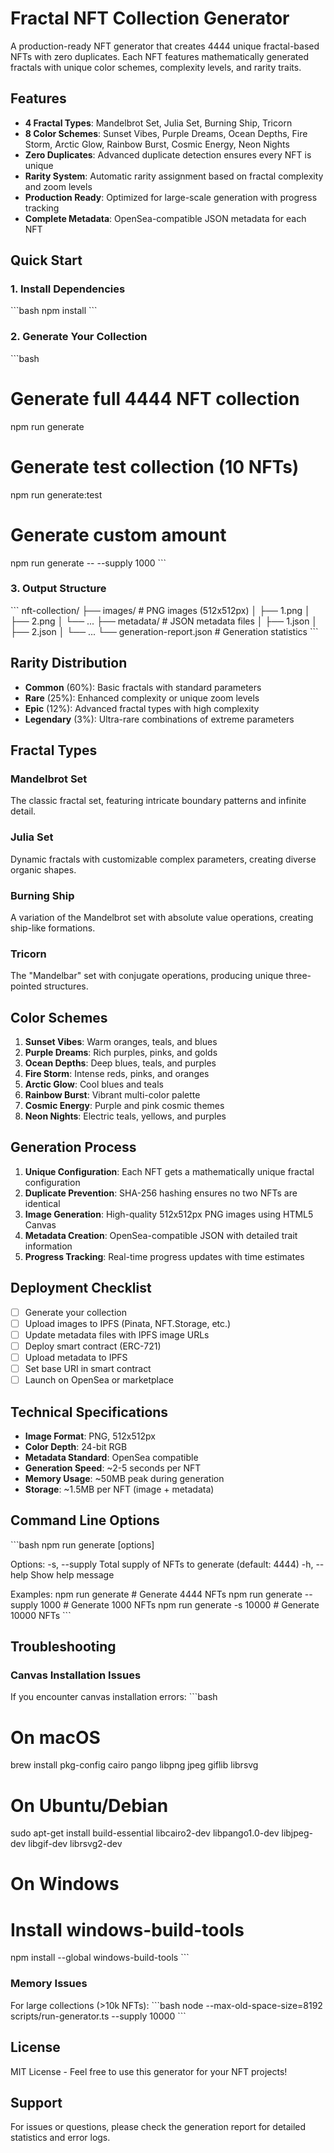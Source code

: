 # Fractal NFT Collection Generator

A production-ready NFT generator that creates 4444 unique fractal-based NFTs with zero duplicates. Each NFT features mathematically generated fractals with unique color schemes, complexity levels, and rarity traits.

## Features

- **4 Fractal Types**: Mandelbrot Set, Julia Set, Burning Ship, Tricorn
- **8 Color Schemes**: Sunset Vibes, Purple Dreams, Ocean Depths, Fire Storm, Arctic Glow, Rainbow Burst, Cosmic Energy, Neon Nights
- **Zero Duplicates**: Advanced duplicate detection ensures every NFT is unique
- **Rarity System**: Automatic rarity assignment based on fractal complexity and zoom levels
- **Production Ready**: Optimized for large-scale generation with progress tracking
- **Complete Metadata**: OpenSea-compatible JSON metadata for each NFT

## Quick Start

### 1. Install Dependencies
\`\`\`bash
npm install
\`\`\`

### 2. Generate Your Collection
\`\`\`bash
# Generate full 4444 NFT collection
npm run generate

# Generate test collection (10 NFTs)
npm run generate:test

# Generate custom amount
npm run generate -- --supply 1000
\`\`\`

### 3. Output Structure
\`\`\`
nft-collection/
├── images/           # PNG images (512x512px)
│   ├── 1.png
│   ├── 2.png
│   └── ...
├── metadata/         # JSON metadata files
│   ├── 1.json
│   ├── 2.json
│   └── ...
└── generation-report.json  # Generation statistics
\`\`\`

## Rarity Distribution

- **Common** (60%): Basic fractals with standard parameters
- **Rare** (25%): Enhanced complexity or unique zoom levels
- **Epic** (12%): Advanced fractal types with high complexity
- **Legendary** (3%): Ultra-rare combinations of extreme parameters

## Fractal Types

### Mandelbrot Set
The classic fractal set, featuring intricate boundary patterns and infinite detail.

### Julia Set
Dynamic fractals with customizable complex parameters, creating diverse organic shapes.

### Burning Ship
A variation of the Mandelbrot set with absolute value operations, creating ship-like formations.

### Tricorn
The "Mandelbar" set with conjugate operations, producing unique three-pointed structures.

## Color Schemes

1. **Sunset Vibes**: Warm oranges, teals, and blues
2. **Purple Dreams**: Rich purples, pinks, and golds
3. **Ocean Depths**: Deep blues, teals, and purples
4. **Fire Storm**: Intense reds, pinks, and oranges
5. **Arctic Glow**: Cool blues and teals
6. **Rainbow Burst**: Vibrant multi-color palette
7. **Cosmic Energy**: Purple and pink cosmic themes
8. **Neon Nights**: Electric teals, yellows, and purples

## Generation Process

1. **Unique Configuration**: Each NFT gets a mathematically unique fractal configuration
2. **Duplicate Prevention**: SHA-256 hashing ensures no two NFTs are identical
3. **Image Generation**: High-quality 512x512px PNG images using HTML5 Canvas
4. **Metadata Creation**: OpenSea-compatible JSON with detailed trait information
5. **Progress Tracking**: Real-time progress updates with time estimates

## Deployment Checklist

- [ ] Generate your collection
- [ ] Upload images to IPFS (Pinata, NFT.Storage, etc.)
- [ ] Update metadata files with IPFS image URLs
- [ ] Deploy smart contract (ERC-721)
- [ ] Upload metadata to IPFS
- [ ] Set base URI in smart contract
- [ ] Launch on OpenSea or marketplace

## Technical Specifications

- **Image Format**: PNG, 512x512px
- **Color Depth**: 24-bit RGB
- **Metadata Standard**: OpenSea compatible
- **Generation Speed**: ~2-5 seconds per NFT
- **Memory Usage**: ~50MB peak during generation
- **Storage**: ~1.5MB per NFT (image + metadata)

## Command Line Options

\`\`\`bash
npm run generate [options]

Options:
  -s, --supply <number>  Total supply of NFTs to generate (default: 4444)
  -h, --help            Show help message

Examples:
  npm run generate                    # Generate 4444 NFTs
  npm run generate --supply 1000      # Generate 1000 NFTs
  npm run generate -s 10000           # Generate 10000 NFTs
\`\`\`

## Troubleshooting

### Canvas Installation Issues
If you encounter canvas installation errors:
\`\`\`bash
# On macOS
brew install pkg-config cairo pango libpng jpeg giflib librsvg

# On Ubuntu/Debian
sudo apt-get install build-essential libcairo2-dev libpango1.0-dev libjpeg-dev libgif-dev librsvg2-dev

# On Windows
# Install windows-build-tools
npm install --global windows-build-tools
\`\`\`

### Memory Issues
For large collections (>10k NFTs):
\`\`\`bash
node --max-old-space-size=8192 scripts/run-generator.ts --supply 10000
\`\`\`

## License

MIT License - Feel free to use this generator for your NFT projects!

## Support

For issues or questions, please check the generation report for detailed statistics and error logs.
